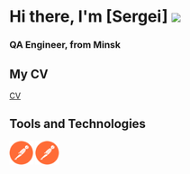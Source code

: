  # Hi there, I'm [Sergei] ![](https://github.com/blackcater/blackcater/raw/main/images/Hi.gif) 
### QA Engineer, from Minsk


<h2>My CV</h2>

[CV](https://rabota.by/resume/2596e9b3ff09aef1200039ed1f6d744e396173)




<h2>Tools and Technologies</h2>
<a href="https://www.postman.com/"><img src="https://github.com/qajenna/qajenna/raw/main/icons/Postman.png" alt="https://www.postman.com/" style="width:42px;height:42px;"></a> 
<a href="https://qase.io/"><img src="https://github.com/qajenna/qajenna/raw/main/icons/Postman.png" alt="https://www.postman.com/" style="width:42px;height:42px;"></a>
